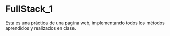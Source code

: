 # FullStack_1
Esta es una práctica de una pagina web, implementando todos los métodos aprendidos y realizados en clase.
